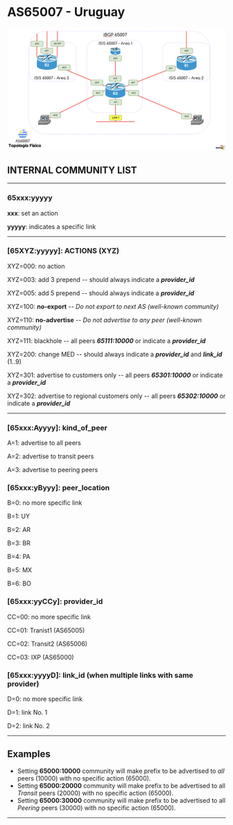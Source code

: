 # AS65007 - Uruguay



![](_img/AS65007_detail.png)





## INTERNAL COMMUNITY LIST


----------------------------------------------------------------

### **65xxx:yyyyy**

**xxx**: set an action

**yyyyy**: indicates a specific link

----------------------------------------------------------------

### \[65**XYZ**:yyyyy]: ACTIONS (XYZ)

XYZ=000: no action

XYZ=003: add 3 prepend -- should always indicate a ***provider_id***

XYZ=005: add 5 prepend -- should always indicate a ***provider_id***

XYZ=100: **no-export** -- *Do not export to next AS (well-known community)*

XYZ=110: **no-advertise** -- *Do not advertise to any peer (well-known community)*

XYZ=111: blackhole -- all peers ***65111:10000*** or indicate a ***provider_id***

XYZ=200: change MED -- should always indicate a ***provider_id*** and ***link_id*** (1..9)

XYZ=301: advertise to customers only -- all peers ***65301:10000*** or indicate a ***provider_id***

XYZ=302: advertise to regional customers only -- all peers ***65302:10000*** or indicate a ***provider_id***

----------------------------------------------------------------

### \[65xxx:**A**yyyy]: kind_of_peer

A=1: advertise to all peers

A=2: advertise to transit peers

A=3: advertise to peering peers



### \[65xxx:y**B**yyy]: peer_location

B=0: no more specific link

B=1: UY

B=2: AR

B=3: BR

B=4: PA

B=5: MX

B=6: BO



### \[65xxx:yy**CC**y]: provider_id

CC=00: no more specific link

CC=01: Tranist1 (AS65005)

CC=02: Transit2 (AS65006)

CC=03: IXP (AS65000)



### \[65xxx:yyyy**D**]: link_id (when multiple links with same provider)

D=0: no more specific link

D=1: link No. 1

D=2: link No. 2

----------------------------------------------------------------



## Examples

- Setting **65000:10000** community will make prefix to be advertised to *all* peers (10000) with no specific action (65000).
- Setting **65000:20000** community will make prefix to be advertised to all *Transit* peers (20000) with no specific action (65000).
- Setting **65000:30000** community will make prefix to be advertised to all *Peering* peers (30000) with no specific action (65000).



----------------------------------------------------------------

